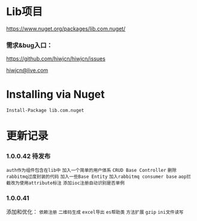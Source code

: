 # Lib项目
https://www.nuget.org/packages/lib.com.nuget/

### 需求&bug入口：
https://github.com/hiwjcn/hiwjcn/issues

hiwjcn@live.com

# Installing via Nuget

    Install-Package lib.com.nuget

# 更新记录

### 1.0.0.42 待发布
`auth作为组件包含在lib中` `加入一个简单的用户体系` `CRUD Base Controller` 
`删除rabbitmq过度封装的代码` `加入一些Base Entity` `加入rabbitmq consumer base`
`aop拦截改为使用attribute标注` `添加ioc注册自动识别是否单例`

### 1.0.0.41
添加和优化： `依赖注册` `二维码生成` `excel导出` `es帮助类` `方法扩展` `gzip` `ini文件读写`
